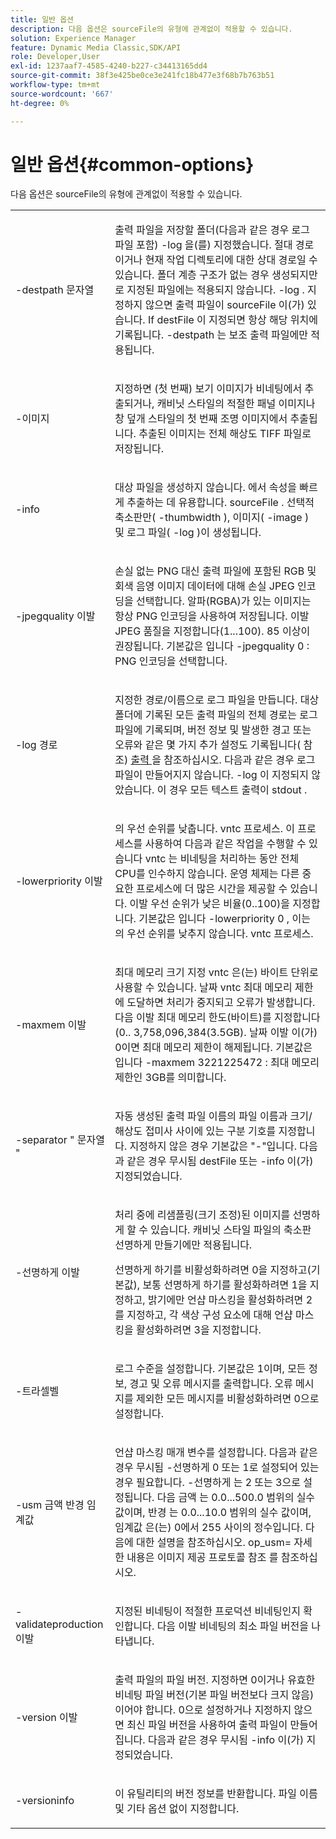 ```yaml
---
title: 일반 옵션
description: 다음 옵션은 sourceFile의 유형에 관계없이 적용할 수 있습니다.
solution: Experience Manager
feature: Dynamic Media Classic,SDK/API
role: Developer,User
exl-id: 1237aaf7-4585-4240-b227-c34413165dd4
source-git-commit: 38f3e425be0ce3e241fc18b477e3f68b7b763b51
workflow-type: tm+mt
source-wordcount: '667'
ht-degree: 0%

---
```


# 일반 옵션{#common-options}

다음 옵션은 sourceFile의 유형에 관계없이 적용할 수 있습니다.

<table id="simpletable_3BFC3737C891411D84405CEEF6B19542"> 
 <tr class="strow"> 
  <td class="stentry"> <p> <span class="codeph"> -destpath <span class="varname"> 문자열 </span> </span> </p> </td> 
  <td class="stentry"> <p>출력 파일을 저장할 폴더(다음과 같은 경우 로그 파일 포함) <span class="codeph"> -log </span> 을(를) 지정했습니다. 절대 경로이거나 현재 작업 디렉토리에 대한 상대 경로일 수 있습니다. 폴더 계층 구조가 없는 경우 생성되지만 로 지정된 파일에는 적용되지 않습니다. <span class="codeph"> -log </span>. 지정하지 않으면 출력 파일이 <span class="varname"> sourceFile </span> 이(가) 있습니다. If <span class="varname"> destFile </span> 이 지정되면 항상 해당 위치에 기록됩니다. <span class="codeph"> -destpath </span> 는 보조 출력 파일에만 적용됩니다. </p> </td> 
 </tr> 
 <tr class="strow"> 
  <td class="stentry"> <p> <span class="codeph"> -이미지 </span> </p> </td> 
  <td class="stentry"> <p>지정하면 (첫 번째) 보기 이미지가 비네팅에서 추출되거나, 캐비닛 스타일의 적절한 패널 이미지나 창 덮개 스타일의 첫 번째 조명 이미지에서 추출됩니다. 추출된 이미지는 전체 해상도 TIFF 파일로 저장됩니다. </p> </td> 
 </tr> 
 <tr class="strow"> 
  <td class="stentry"> <p> <span class="codeph"> -info </span> </p> </td> 
  <td class="stentry"> <p>대상 파일을 생성하지 않습니다. 에서 속성을 빠르게 추출하는 데 유용합니다. <span class="varname"> sourceFile </span>. 선택적 축소판만( <span class="codeph"> -thumbwidth </span>), 이미지( <span class="codeph"> -image </span>) 및 로그 파일( <span class="codeph"> -log </span>)이 생성됩니다. </p> </td> 
 </tr> 
 <tr class="strow"> 
  <td class="stentry"> <p> <span class="codeph"> -jpegquality <span class="varname"> 이발 </span> </span> </p> </td> 
  <td class="stentry"> <p>손실 없는 PNG 대신 출력 파일에 포함된 RGB 및 회색 음영 이미지 데이터에 대해 손실 JPEG 인코딩을 선택합니다. 알파(RGBA)가 있는 이미지는 항상 PNG 인코딩을 사용하여 저장됩니다. <span class="varname"> 이발 </span> JPEG 품질을 지정합니다(1...100). 85 이상이 권장됩니다. 기본값은 입니다 <span class="codeph"> -jpegquality 0 </span>: PNG 인코딩을 선택합니다. </p> </td> 
 </tr> 
 <tr class="strow"> 
  <td class="stentry"> <p> <span class="codeph"> -log <span class="varname"> 경로 </span> </span> </p> </td> 
  <td class="stentry"> <p>지정한 경로/이름으로 로그 파일을 만듭니다. 대상 폴더에 기록된 모든 출력 파일의 전체 경로는 로그 파일에 기록되며, 버전 정보 및 발생한 경고 또는 오류와 같은 몇 가지 추가 설정도 기록됩니다( 참조) <a href="../../../../ir-api/vntc/utilities/c-ir-vignette-converter-vntc/r-ir-output.md#reference-c51e30b721eb416bb646089f0ac045c5" type="reference" format="dita" scope="local"> 출력 </a> 을 참조하십시오. 다음과 같은 경우 로그 파일이 만들어지지 않습니다. <span class="codeph"> -log </span> 이 지정되지 않았습니다. 이 경우 모든 텍스트 출력이 <span class="codeph"> stdout </span>. </p> </td> 
 </tr> 
 <tr class="strow"> 
  <td class="stentry"> <p> <span class="codeph"> -lowerpriority <span class="varname"> 이발 </span> </span> </p> </td> 
  <td class="stentry"> <p>의 우선 순위를 낮춥니다. <span class="filepath"> vntc </span> 프로세스. 이 프로세스를 사용하여 다음과 같은 작업을 수행할 수 있습니다 <span class="filepath"> vntc </span> 는 비네팅을 처리하는 동안 전체 CPU를 인수하지 않습니다. 운영 체제는 다른 중요한 프로세스에 더 많은 시간을 제공할 수 있습니다. <span class="varname"> 이발 </span> 우선 순위가 낮은 비율(0..100)을 지정합니다. 기본값은 입니다 <span class="codeph"> -lowerpriority 0 </span>, 이는 의 우선 순위를 낮추지 않습니다. <span class="filepath"> vntc </span> 프로세스. </p> </td> 
 </tr> 
 <tr class="strow"> 
  <td class="stentry"> <p> <span class="codeph"> -maxmem <span class="varname"> 이발 </span> </span> </p> </td> 
  <td class="stentry"> <p>최대 메모리 크기 지정 <span class="filepath"> vntc </span> 은(는) 바이트 단위로 사용할 수 있습니다. 날짜 <span class="filepath"> vntc </span> 최대 메모리 제한에 도달하면 처리가 중지되고 오류가 발생합니다. 다음 <span class="varname"> 이발 </span> 최대 메모리 한도(바이트)를 지정합니다(0.. 3,758,096,384(3.5GB). 날짜 <span class="varname"> 이발 </span> 이(가) 0이면 최대 메모리 제한이 해제됩니다. 기본값은 입니다 <span class="codeph"> -maxmem 3221225472 </span>: 최대 메모리 제한인 3GB를 의미합니다. </p> </td> 
 </tr> 
 <tr class="strow"> 
  <td class="stentry"> <p> <span class="codeph"> -separator " <span class="varname"> 문자열 </span>" </span> </p> </td> 
  <td class="stentry"> <p>자동 생성된 출력 파일 이름의 파일 이름과 크기/해상도 접미사 사이에 있는 구분 기호를 지정합니다. 지정하지 않은 경우 기본값은 "-"입니다. 다음과 같은 경우 무시됨 <span class="varname"> destFile </span> 또는 <span class="codeph"> -info </span> 이(가) 지정되었습니다. </p> </td> 
 </tr> 
 <tr class="strow"> 
  <td class="stentry"> <p> <span class="codeph"> -선명하게 <span class="varname"> 이발 </span> </span> </p> </td> 
  <td class="stentry"> <p>처리 중에 리샘플링(크기 조정)된 이미지를 선명하게 할 수 있습니다. 캐비닛 스타일 파일의 축소판 선명하게 만들기에만 적용됩니다. </p> <p>선명하게 하기를 비활성화하려면 0을 지정하고(기본값), 보통 선명하게 하기를 활성화하려면 1을 지정하고, 밝기에만 언샵 마스킹을 활성화하려면 2를 지정하고, 각 색상 구성 요소에 대해 언샵 마스킹을 활성화하려면 3을 지정합니다. </p> </td> 
 </tr> 
 <tr class="strow"> 
  <td class="stentry"> <p> <span class="codeph"> -트라셀벨 </span> </p> </td> 
  <td class="stentry"> <p>로그 수준을 설정합니다. 기본값은 1이며, 모든 정보, 경고 및 오류 메시지를 출력합니다. 오류 메시지를 제외한 모든 메시지를 비활성화하려면 0으로 설정합니다. </p> </td> 
 </tr> 
 <tr class="strow"> 
  <td class="stentry"> <p> <span class="codeph"> -usm <span class="varname"> 금액 </span> <span class="varname"> 반경 </span> <span class="varname"> 임계값 </span> </span> </p> </td> 
  <td class="stentry"> <p>언샵 마스킹 매개 변수를 설정합니다. 다음과 같은 경우 무시됨 <span class="codeph"> -선명하게 </span> 0 또는 1로 설정되어 있는 경우 필요합니다. <span class="codeph"> -선명하게 </span> 는 2 또는 3으로 설정됩니다. 다음 <span class="varname"> 금액 </span> 는 0.0...500.0 범위의 실수 값이며, <span class="varname"> 반경 </span> 는 0.0...10.0 범위의 실수 값이며, <span class="varname"> 임계값 </span> 은(는) 0에서 255 사이의 정수입니다. 다음에 대한 설명을 참조하십시오. <span class="codeph"> op_usm= </span> 자세한 내용은 이미지 제공 프로토콜 참조 를 참조하십시오. </p> </td> 
 </tr> 
 <tr class="strow"> 
  <td class="stentry"> <p> <span class="codeph"> -validateproduction <span class="varname"> 이발 </span> </span> </p> </td> 
  <td class="stentry"> <p>지정된 비네팅이 적절한 프로덕션 비네팅인지 확인합니다. 다음 <span class="varname"> 이발 </span> 비네팅의 최소 파일 버전을 나타냅니다. </p> </td> 
 </tr> 
 <tr class="strow"> 
  <td class="stentry"> <p> <span class="codeph"> -version <span class="varname"> 이발 </span> </span> </p> </td> 
  <td class="stentry"> <p>출력 파일의 파일 버전. 지정하면 0이거나 유효한 비네팅 파일 버전(기본 파일 버전보다 크지 않음)이어야 합니다. 0으로 설정하거나 지정하지 않으면 최신 파일 버전을 사용하여 출력 파일이 만들어집니다. 다음과 같은 경우 무시됨 <span class="codeph"> -info </span> 이(가) 지정되었습니다. </p> </td> 
 </tr> 
 <tr class="strow"> 
  <td class="stentry"> <p> <span class="codeph"> -versioninfo </span> </p> </td> 
  <td class="stentry"> <p>이 유틸리티의 버전 정보를 반환합니다. 파일 이름 및 기타 옵션 없이 지정합니다. </p> </td> 
 </tr> 
</table>
